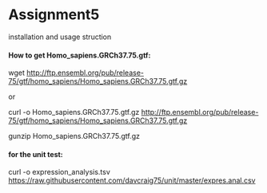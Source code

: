 # Assignment5
installation and usage struction

#### How to get Homo_sapiens.GRCh37.75.gtf:
wget http://ftp.ensembl.org/pub/release-75/gtf/homo_sapiens/Homo_sapiens.GRCh37.75.gtf.gz

or

curl -o Homo_sapiens.GRCh37.75.gtf.gz http://ftp.ensembl.org/pub/release-75/gtf/homo_sapiens/Homo_sapiens.GRCh37.75.gtf.gz

gunzip Homo_sapiens.GRCh37.75.gtf.gz

#### for the unit test:
curl -o expression_analysis.tsv https://raw.githubusercontent.com/davcraig75/unit/master/expres.anal.csv
